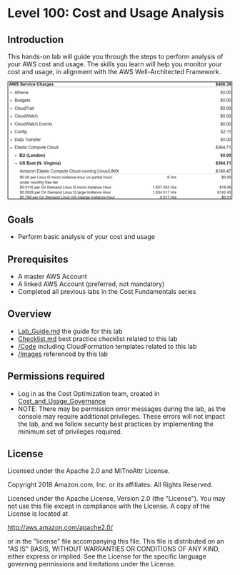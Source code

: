 # Level 100: Cost and Usage Analysis

## Introduction
 This hands-on lab will guide you through the steps to perform analysis of your AWS cost and usage. The skills you learn will help you monitor your cost and usage, in alignment with the AWS Well-Architected Framework.
 
![Images/AWSBillReadme.png](Images/AWSBillReadme.png)

## Goals
- Perform basic analysis of your cost and usage


## Prerequisites
- A master AWS Account
- A linked AWS Account (preferred, not mandatory)
- Completed all previous labs in the Cost Fundamentals series

## Overview
- [Lab_Guide.md](Lab_Guide.md) the guide for this lab
- [Checklist.md](Checklist.md) best practice checklist related to this lab
- [/Code](Code/) including CloudFormation templates related to this lab
- [/Images](Images/) referenced by this lab

## Permissions required
- Log in as the Cost Optimization team, created in [Cost_and_Usage_Governance](../100_2_Cost_and_Usage_Governance/Lab%20Guide.md#create_team)
- NOTE: There may be permission error messages during the lab, as the console may require additional privileges. These errors will not impact the lab, and we follow security best practices by implementing the minimum set of privileges required.

 

## License

Licensed under the Apache 2.0 and MITnoAttr License.

Copyright 2018 Amazon.com, Inc. or its affiliates. All Rights Reserved.

Licensed under the Apache License, Version 2.0 (the "License"). You may not use this file except in compliance with the License. A copy of the License is located at

http://aws.amazon.com/apache2.0/

or in the "license" file accompanying this file. This file is distributed on an "AS IS" BASIS, WITHOUT WARRANTIES OR CONDITIONS OF ANY KIND, either express or implied. See the License for the specific language governing permissions and limitations under the License.
